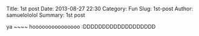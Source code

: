 Title: 1st post
Date: 2013-08-27 22:30
Category: Fun
Slug: 1st-post
Author: samuelololol
Summary: 1st post

ya ~~~~ hooooooooooooooo :DDDDDDDDDDDDDDDDDDD

